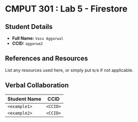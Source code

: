 # CMPUT 301 : Lab 5 - Firestore

## Student Details

- **Full Name:** `Vasu Aggarwal`
- **CCID:** `aggarwa2`

## References and Resources

List any resources used here, or simply put `N/A` if not applicable.

## Verbal Collaboration

| Student Name | CCID     |
| ------------ | -------- |
| `<example1>` | `<CCID>` |
| `<example2>` | `<CCID>` |

